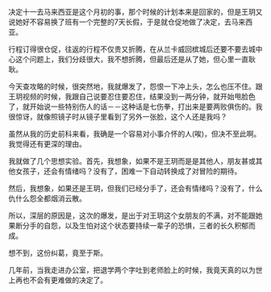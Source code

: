 决定十一去马来西亚是这个月初的事，那个时候的计划本来是回家的，但是王玥又说她好不容易换了班有一个完整的7天长假，于是就仓促地做了决定，去马来西亚。

行程订得很仓促，往返的行程不仅贵又折腾，在从兰卡威回槟城后还要不要去城中心这个问题上，我们分歧很大，我不想折腾，但最后还是从了她，但心里一直耿耿。

今天查攻略的时候，很突然地，我就爆发了，怨恨一下冲上头，怎么也压不住。跟王玥视频的时候，我跟自己说要忍住要忍住，结果没到一两分钟，就开始甩脸色了，就开始说一些特别伤人的话－－这种话是七伤拳，打出来是要两败俱伤的。我很惊讶，就像照镜子时从镜子里看到了另外一张脸，这个人还是我吗？

虽然从我的历史前科来看，我确是一个容易对小事介怀的人(唉)，但决不至此啊。我觉得还有更深的理由。

我就做了几个思想实验。首先，我想象，如果不是王玥而是是其他人，朋友甚或其他女孩子，还会有情绪吗？没有了，困难一下自动转换成了对冒险的期待。

然后，我想象，如果还是王玥，但我们已经分手了，还会有情绪吗？没有了，什么仇什么怨全都烟消云散。

所以，深层的原因是，这次的爆发，是出于对王玥这个女朋友的不满，对不能跟她果断分手的自怨，以及生怕对这个状态要持续一辈子的恐惧，三者的长久积郁而成。

想不到，这份纠葛，竟至于斯。

几年前，当我走进办公室，把退学两个字吐到老师脸上的时候，我竟天真的以为世上再也不会有更难做的决定了。
